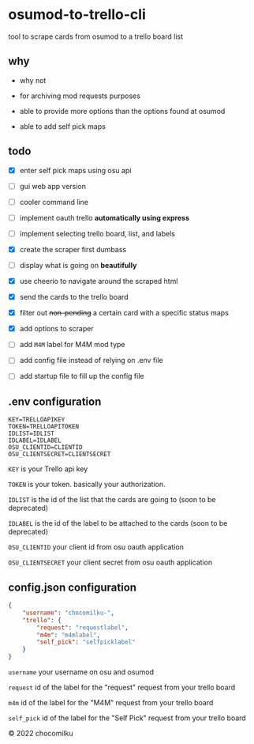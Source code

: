 # osumod-to-trello-cli

tool to scrape cards from osumod to a trello board list

## why

- why not

- for archiving mod requests purposes

- able to provide more options than the options found at osumod

- able to add self pick maps

## todo

- [x] enter self pick maps using osu api

- [ ] gui web app version

- [ ] cooler command line

- [ ] implement oauth trello **automatically using express**

- [ ] implement selecting trello board, list, and labels

- [x] create the scraper first dumbass

- [ ] display what is going on **beautifully**

- [x] use cheerio to navigate around the scraped html

- [x] send the cards to the trello board

- [x] filter out ~~non-pending~~ a certain card with a specific status maps

- [x] add options to scraper

- [ ] add `M4M` label for M4M mod type

- [ ] add config file instead of relying on .env file

- [ ] add startup file to fill up the config file

## .env configuration

```
KEY=TRELLOAPIKEY
TOKEN=TRELLOAPITOKEN
IDLIST=IDLIST
IDLABEL=IDLABEL
OSU_CLIENTID=CLIENTID
OSU_CLIENTSECRET=CLIENTSECRET
```

`KEY` is your Trello api key

`TOKEN` is your token. basically your authorization.

`IDLIST` is the id of the list that the cards are going to (soon to be deprecated)

`IDLABEL` is the id of the label to be attached to the cards (soon to be deprecated)

`OSU_CLIENTID` your client id from osu oauth application

`OSU_CLIENTSECRET` your client secret from osu oauth application

## config.json configuration

```json
{
	"username": "chocomilku-",
	"trello": {
		"request": "requestlabel",
		"m4m": "m4mlabel",
		"self_pick": "selfpicklabel"
	}
}
```

`username` your username on osu and osumod

`request` id of the label for the "request" request from your trello board

`m4m` id of the label for the "M4M" request from your trello board

`self_pick` id of the label for the "Self Pick" request from your trello board

&copy; 2022 chocomilku
